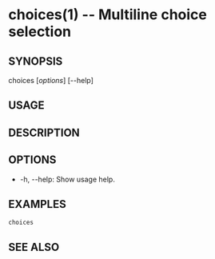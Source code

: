 choices(1) -- Multiline choice selection
============================================

## SYNOPSIS

choices [*options*] [--help]<br>

## USAGE
## DESCRIPTION
## OPTIONS

* -h, --help:
    Show usage help.

## EXAMPLES

```fish
choices
```

## SEE ALSO
